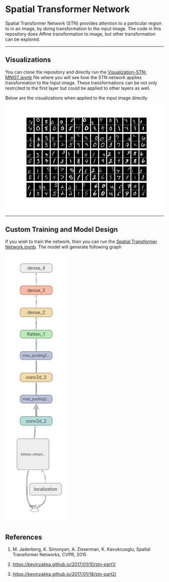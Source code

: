# Spatial Transformer Network
Spatial Transformer Network (STN) provides attention to a particular region to in an image, by doing transformation to the input image. The code in this repository does Affine transformation to image, but other transformation can be explored.

---

## Visualizations

You can clone the repository and directly run the [Visualization-STN-MNIST.ipynb](https://github.com/dedhiaparth98/spatial-transformer-network/blob/main/Visualizing-STN-MNIST.ipynb) file where you will see how the STN network applies transformation to the Input image. These transformations can be not only restrcited to the first layer but could be applied to other layers as well.

Below are the visualizations when applied to the input image directly

![Visualizations](https://github.com/dedhiaparth98/spatial-transformer-network/blob/main/images/visualization.jpg)

---

## Custom Training and Model Design

If you wish to train the network, then you can run the [Spatial Transformer Network.ipynb](https://github.com/dedhiaparth98/spatial-transformer-network/blob/main/Spatial%20Transformer%20Network.ipynb). The model will generate following graph

![Model Architecture](https://github.com/dedhiaparth98/spatial-transformer-network/blob/main/images/model.png)

## References

1. M. Jaderberg, K. Simonyan, A. Zisserman, K. Kavukcuoglu, Spatial Transformer Networks, CVPR, 2015

2. https://kevinzakka.github.io/2017/01/10/stn-part1/

3. https://kevinzakka.github.io/2017/01/18/stn-part2/
